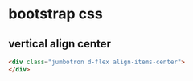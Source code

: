 # bootstrap css

## vertical align center

```html
<div class="jumbotron d-flex align-items-center">
</div>
```
